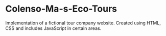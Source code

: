 # Colenso-Ma-s-Eco-Tours
Implementation of a fictional tour company website. Created using HTML, CSS and includes JavaScript in certain areas.
